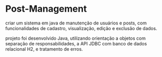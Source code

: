 # Post-Management
criar um sistema em java de manutenção de usuários e posts, com funcionalidades de cadastro, visualização, edição e exclusão de dados.

projeto foi desenvolvido Java, utilizando orientação a objetos com separação de responsabilidades, a API JDBC com banco de dados relacional H2, e tratamento de erros.

